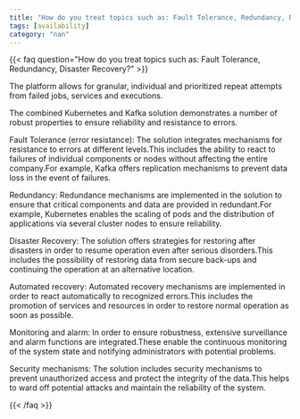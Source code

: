 ```yaml
---
title: "How do you treat topics such as: Fault Tolerance, Redundancy, Disaster Recovery?"
tags: [availability]
category: "nan"
---
```


<!-- QUESTION -->

{{< faq question="How do you treat topics such as: Fault Tolerance, Redundancy, Disaster Recovery?" >}}

<!-- ANSWER -->

The platform allows for granular, individual and prioritized repeat attempts from failed jobs, services and executions.

The combined Kubernetes and Kafka solution demonstrates a number of robust properties to ensure reliability and resistance to errors.

Fault Tolerance (error resistance):
The solution integrates mechanisms for resistance to errors at different levels.This includes the ability to react to failures of individual components or nodes without affecting the entire company.For example, Kafka offers replication mechanisms to prevent data loss in the event of failures.

Redundancy:
Redundance mechanisms are implemented in the solution to ensure that critical components and data are provided in redundant.For example, Kubernetes enables the scaling of pods and the distribution of applications via several cluster nodes to ensure reliability.

Disaster Recovery:
The solution offers strategies for restoring after disasters in order to resume operation even after serious disorders.This includes the possibility of restoring data from secure back-ups and continuing the operation at an alternative location.

Automated recovery:
Automated recovery mechanisms are implemented in order to react automatically to recognized errors.This includes the promotion of services and resources in order to restore normal operation as soon as possible.

Monitoring and alarm:
In order to ensure robustness, extensive surveillance and alarm functions are integrated.These enable the continuous monitoring of the system state and notifying administrators with potential problems.

Security mechanisms:
The solution includes security mechanisms to prevent unauthorized access and protect the integrity of the data.This helps to ward off potential attacks and maintain the reliability of the system.

{{< /faq >}}
